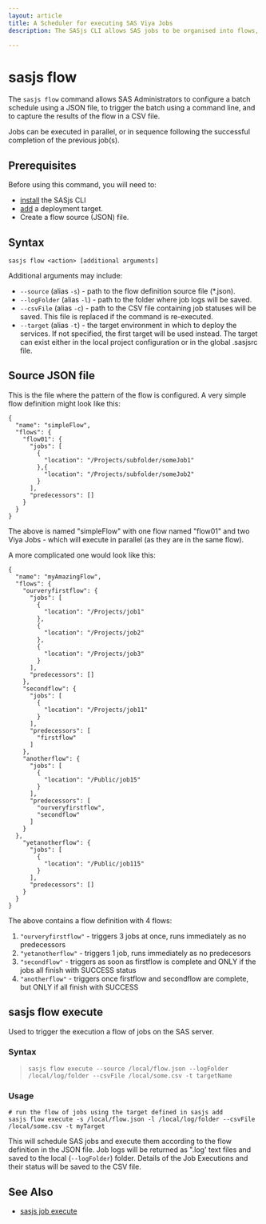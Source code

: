 ```yaml
---
layout: article
title: A Scheduler for executing SAS Viya Jobs 
description: The SASjs CLI allows SAS jobs to be organised into flows, and executed in parallel or sequentially.  The schedule stops in case of warning or error.

---
```


sasjs flow
====================

The `sasjs flow` command allows SAS Administrators to configure a batch schedule using a JSON file, to trigger the batch using a command line, and to capture the results of the flow in a CSV file.  

Jobs can be executed in parallel, or in sequence following the successful completion of the previous job(s).

## Prerequisites

Before using this command, you will need to:

* [install](/installation) the SASjs CLI
* [add](/add) a deployment target.
* Create a flow source (JSON) file.

## Syntax

```
sasjs flow <action> [additional arguments]
```

Additional arguments may include:

* `--source` (alias `-s`) - path to the flow definition source file (\*.json).
* `--logFolder` (alias `-l`) - path to the folder where job logs will be saved.
* `--csvFile` (alias `-c`) - path to the CSV file containing job statuses will be saved.  This file is replaced if the command is re-executed.
* `--target` (alias `-t`) - the target environment in which to deploy the services. If not specified, the first target will be used instead. The target can exist either in the local project configuration or in the global .sasjsrc file.

## Source JSON file

This is the file where the pattern of the flow is configured.  A very simple flow definition might look like this:

```
{
  "name": "simpleFlow",
  "flows": {
    "flow01": {
      "jobs": [
        {
          "location": "/Projects/subfolder/someJob1"
        },{
          "location": "/Projects/subfolder/someJob2"
        }
      ],
      "predecessors": []
    }
  }
}
```

The above is named "simpleFlow" with one flow named "flow01" and two Viya Jobs - which will execute in parallel (as they are in the same flow).

A more complicated one would look like this:
```
{
  "name": "myAmazingFlow",
  "flows": {
    "ourveryfirstflow": {
      "jobs": [
        {
          "location": "/Projects/job1"
        },
        {
          "location": "/Projects/job2"
        },
        {
          "location": "/Projects/job3"
        }
      ],
      "predecessors": []
    },
    "secondflow": {
      "jobs": [
        {
          "location": "/Projects/job11"
        }
      ],
      "predecessors": [
        "firstflow"
      ]
    },
    "anotherflow": {
      "jobs": [
        {
          "location": "/Public/job15"
        }
      ],
      "predecessors": [
        "ourveryfirstflow",
        "secondflow"
      ]
    }
  },
    "yetanotherflow": {
      "jobs": [
        {
          "location": "/Public/job115"
        }
      ],
      "predecessors": []
    }
  }
}
```

The above contains a flow definition with 4 flows:

1. `"ourveryfirstflow"` - triggers 3 jobs at once, runs immediately as no predecessors
2. `"yetanotherflow"` - triggers 1 job, runs immediately as no predecesors
3. `"secondflow"` - triggers as soon as firstflow is complete and ONLY if the jobs all finish with SUCCESS status
4. `"anotherflow"` - triggers once firstflow and secondflow are complete, but ONLY if all finish with SUCCESS


## sasjs flow execute

Used to trigger the execution a flow of jobs on the SAS server.

### Syntax

> `sasjs flow execute --source /local/flow.json --logFolder /local/log/folder --csvFile /local/some.csv -t targetName`

### Usage

```
# run the flow of jobs using the target defined in sasjs add
sasjs flow execute -s /local/flow.json -l /local/log/folder --csvFile /local/some.csv -t myTarget
```

This will schedule SAS jobs and execute them according to the flow definition in the JSON file. Job logs will be returned as ".log' text files and saved to the local (`--logFolder`) folder. Details of the Job Executions and their status will be saved to the CSV file.

## See Also

* [sasjs job execute](/#sasjs-job-execute)
